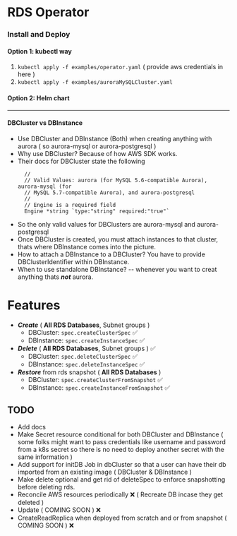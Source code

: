 # RDS Operator

### Install and Deploy 

#### Option 1: kubectl way
1. `kubectl apply -f examples/operator.yaml` ( provide aws credentials in here )
2. `kubectl apply -f examples/auroraMySQLCluster.yaml`

#### Option 2: Helm chart

---
#### DBCluster vs DBInstance
- Use DBCluster and DBInstance (Both) when creating anything with aurora ( so aurora-mysql or aurora-postgresql )
- Why use DBCluster? Because of how AWS SDK works.
- Their docs for DBCluster state the following
  ```The name of the database engine to be used for this DB cluster.
    //
    // Valid Values: aurora (for MySQL 5.6-compatible Aurora), aurora-mysql (for
    // MySQL 5.7-compatible Aurora), and aurora-postgresql
    //
    // Engine is a required field
    Engine *string `type:"string" required:"true"`
   ```
- So the only valid values for DBClusters are aurora-mysql and aurora-postgresql 
- Once DBCluster is created, you must attach instances to that cluster, thats where DBInstance comes into the picture.
- How to attach a DBInstance to a DBCluster? You have to provide DBClusterIdentifier within DBInstance.
- When to use standalone DBInstance? -- whenever you want to creat anything thats __*not*__ aurora.

# Features
- _**Create**_ ( **All RDS Databases**, Subnet groups )
  - DBCluster: `spec.createClusterSpec` :white_check_mark:
  - DBInstance: `spec.createInstanceSpec` :white_check_mark: 
- _**Delete**_ ( **All RDS Databases**, Subnet groups ) :white_check_mark:
  - DBCluster: `spec.deleteClusterSpec` :white_check_mark:
  - DBInstance: `spec.deleteInstanceSpec` :white_check_mark: 
- _**Restore**_ from rds snapshot ( **All RDS Databases** )
  - DBCluster: `spec.createClusterFromSnapshot` :white_check_mark:
  - DBInstance: `spec.createInstanceFromSnapshot` :white_check_mark:

## TODO 
- Add docs
- Make Secret resource conditional for both DBCluster and DBInstance ( some folks might want to pass credentials like username and password from a k8s secret so there is no need to deploy another secret with the same information )
- Add support for initDB Job in dbCluster so that a user can have their db imported from an existing image ( DBCluster & DBInstance )
- Make delete optional and get rid of deleteSpec to enforce snapshotting before deleting rds.
- Reconcile AWS resources periodically :x: ( Recreate DB incase they get deleted )
- Update ( COMING SOON ) :x:
- CreateReadReplica when deployed from scratch and or from snapshot ( COMING SOON ) :x:

